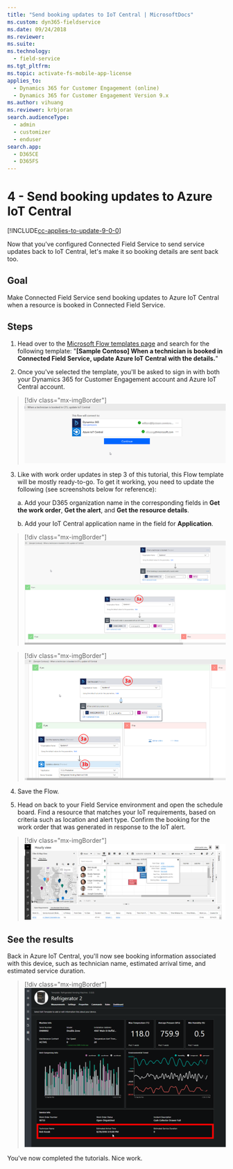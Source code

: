 ```yaml
---
title: "Send booking updates to IoT Central | MicrosoftDocs"
ms.custom: dyn365-fieldservice
ms.date: 09/24/2018
ms.reviewer: 
ms.suite: 
ms.technology: 
  - field-service
ms.tgt_pltfrm: 
ms.topic: activate-fs-mobile-app-license
applies_to: 
  - Dynamics 365 for Customer Engagement (online)
  - Dynamics 365 for Customer Engagement Version 9.x
ms.author: vihuang
ms.reviewer: krbjoran
search.audienceType: 
  - admin
  - customizer
  - enduser
search.app: 
  - D365CE
  - D365FS
--- 
```


# 4 - Send booking updates to Azure IoT Central

[!INCLUDE[cc-applies-to-update-9-0-0](../includes/cc_applies_to_update_9_0_0.md)]

Now that you've configured Connected Field Service to send service updates back to IoT Central, let's make it so booking details are sent back too.

## Goal
Make Connected Field Service send booking updates to Azure IoT Central when a resource is booked in Connected Field Service.

## Steps
1. Head over to the [Microsoft Flow templates page](https://preview.flow.microsoft.com/templates/) and search for the following template: "**[Sample Contoso] When a technician is booked in Connected Field Service, update Azure IoT Central with the details.**"

2. Once you've selected the template, you'll be asked to sign in with both your Dynamics 365 for Customer Engagement account and Azure IoT Central account.

> [!div class="mx-imgBorder"]
> ![Screenshot of the account association page in Microsoft Flow](media/iot-central-bookings-1.png)

3. Like with work order updates in step 3 of this tutorial, this Flow template will be mostly ready-to-go. To get it working, you need to update the following (see screenshots below for reference):

    a. Add your D365 organization name in the corresponding fields in **Get the work order**, **Get the alert**, and **Get the resource details**.

    b. Add your IoT Central application name in the field for **Application**.
    
> [!div class="mx-imgBorder"]
> ![Screenshot of the Microsoft Flow template, with letters for reference to correspond with the instructions](media/iot-central-bookings-2.png)

> [!div class="mx-imgBorder"]
> ![Screenshot of the Microsoft Flow template, with letters for reference to correspond with the instructions](media/iot-central-bookings-3.png)

4. Save the Flow.

5. Head on back to your Field Service environment and open the schedule board. Find a resource that matches your IoT requirements, based on criteria such as location and alert type. Confirm the booking for the work order that was generated in response to the IoT alert.

> [!div class="mx-imgBorder"]
> ![Screenshot of the Schedule Board in Field Service, booking a resource](media/iot-central-bookings-4.png)

## See the results

Back in Azure IoT Central, you'll now see booking information associated with this device, such as technician name, estimated arrival time, and estimated service duration.

> [!div class="mx-imgBorder"]
> ![Screenshot of the device page in Azure IoT Central, which now includes booking details](media/iot-central-bookings-5.png)

You've now completed the tutorials. Nice work.
